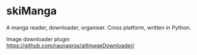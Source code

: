 skiManga
========

A manga reader,  downloader, organiser. Cross platform, written in Python.

Image downloader plugin
https://github.com/raunaqrox/allImageDownloader/
